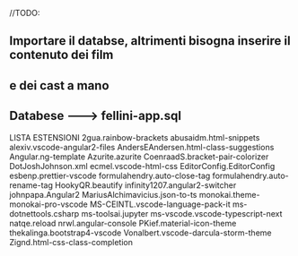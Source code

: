 //TODO:
## Importare il databse, altrimenti bisogna inserire il contenuto dei film
## e dei cast a mano

## Databese ---> fellini-app.sql


LISTA ESTENSIONI
2gua.rainbow-brackets
abusaidm.html-snippets
alexiv.vscode-angular2-files
AndersEAndersen.html-class-suggestions
Angular.ng-template
Azurite.azurite
CoenraadS.bracket-pair-colorizer
DotJoshJohnson.xml
ecmel.vscode-html-css
EditorConfig.EditorConfig
esbenp.prettier-vscode
formulahendry.auto-close-tag
formulahendry.auto-rename-tag
HookyQR.beautify
infinity1207.angular2-switcher
johnpapa.Angular2
MariusAlchimavicius.json-to-ts
monokai.theme-monokai-pro-vscode
MS-CEINTL.vscode-language-pack-it
ms-dotnettools.csharp
ms-toolsai.jupyter
ms-vscode.vscode-typescript-next
natqe.reload
nrwl.angular-console
PKief.material-icon-theme
thekalinga.bootstrap4-vscode
Vonalbert.vscode-darcula-storm-theme
Zignd.html-css-class-completion
